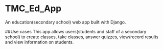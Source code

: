 # TMC_Ed_App
An education(secondary school) web app built with Django.

##Use cases
This app allows users(students and staff of a secondary school) to create classes, take classes, answer quizzes, view/record results and view information on students.


